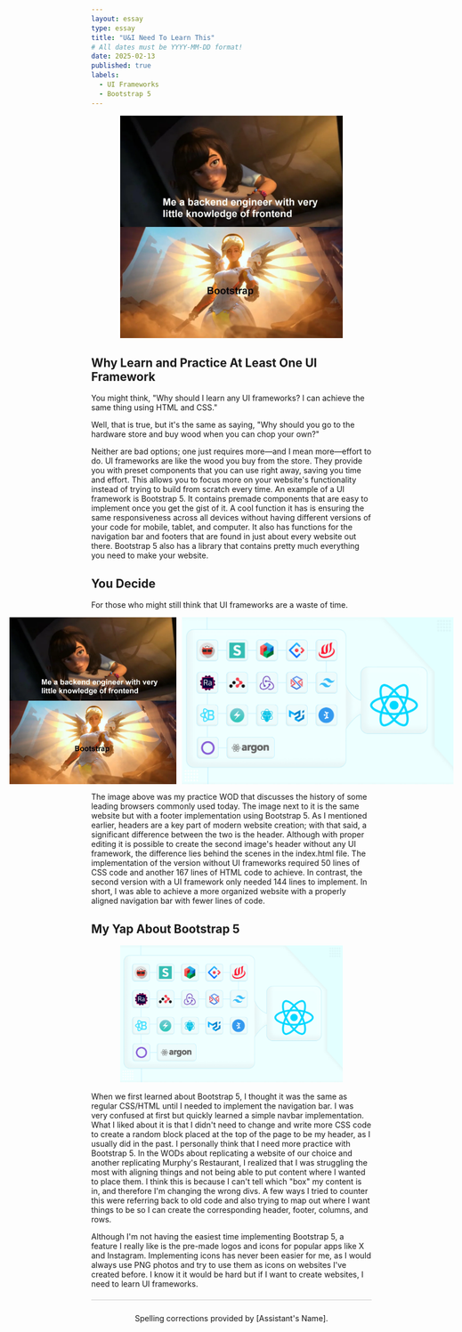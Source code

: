 ```yaml
---
layout: essay
type: essay
title: "U&I Need To Learn This"
# All dates must be YYYY-MM-DD format!
date: 2025-02-13
published: true
labels:
  - UI Frameworks
  - Bootstrap 5
---
```


<div style="text-align: center;">
  <img width="400px" src="https://raw.githubusercontent.com/dominic-isaac-molina/dominic-isaac-molina.github.io/refs/heads/main/img/ox1nwq5x67061.webp">
</div>


## Why Learn and Practice At Least One UI Framework
You might think, "Why should I learn any UI frameworks? I can achieve the same thing using HTML and CSS."

Well, that is true, but it's the same as saying, "Why should you go to the hardware store and buy wood when you can chop your own?" 

Neither are bad options; one just requires more—and I mean more—effort to do. UI frameworks are like the wood you buy from the store. They provide you with preset components that you can use right away, saving you time and effort. This allows you to focus more on your website's functionality instead of trying to build from scratch every time. An example of a UI framework is Bootstrap 5. It contains premade components that are easy to implement once you get the gist of it. A cool function it has is ensuring the same responsiveness across all devices without having different versions of your code for mobile, tablet, and computer. It also has functions for the navigation bar and footers that are found in just about every website out there. Bootstrap 5 also has a library that contains pretty much everything you need to make your website.


## You Decide
For those who might still think that UI frameworks are a waste of time.

<div style="text-align: center; display: flex; justify-content: center; align-items: center;">
  <img src="https://raw.githubusercontent.com/dominic-isaac-molina/dominic-isaac-molina.github.io/refs/heads/main/img/ox1nwq5x67061.webp" height="300px" style="margin-right: 10px;">
  <img src="https://github.com/dominic-isaac-molina/dominic-isaac-molina.github.io/blob/main/img/17%20Best%20React%20UI%20Frameworks%20for%202024-20240821120845638.jpg?raw=true" height="300px">
</div>


The image above was my practice WOD that discusses the history of some leading browsers commonly used today. The image next to it is the same website but with a footer implementation using Bootstrap 5. As I mentioned earlier, headers are a key part of modern website creation; with that said, a significant difference between the two is the header. Although with proper editing it is possible to create the second image's header without any UI framework, the difference lies behind the scenes in the index.html file. The implementation of the version without UI frameworks required 50 lines of CSS code and another 167 lines of HTML code to achieve. In contrast, the second version with a UI framework only needed 144 lines to implement. In short, I was able to achieve a more organized website with a properly aligned navigation bar with fewer lines of code.


## My Yap About Bootstrap 5

<div style="text-align: center;">
  <img width="400px" src="https://github.com/dominic-isaac-molina/dominic-isaac-molina.github.io/blob/main/img/17%20Best%20React%20UI%20Frameworks%20for%202024-20240821120845638.jpg?raw=true">
</div>

When we first learned about Bootstrap 5, I thought it was the same as regular CSS/HTML until I needed to implement the navigation bar. I was very confused at first but quickly learned a simple navbar implementation. What I liked about it is that I didn't need to change and write more CSS code to create a random block placed at the top of the page to be my header, as I usually did in the past. I personally think that I need more practice with Bootstrap 5. In the WODs about replicating a website of our choice and another replicating Murphy's Restaurant, I realized that I was struggling the most with aligning things and not being able to put content where I wanted to place them. I think this is because I can't tell which "box" my content is in, and therefore I'm changing the wrong divs. A few ways I tried to counter this were referring back to old code and also trying to map out where I want things to be so I can create the corresponding header, footer, columns, and rows.

Although I'm not having the easiest time implementing Bootstrap 5, a feature I really like is the pre-made logos and icons for popular apps like X and Instagram. Implementing icons has never been easier for me, as I would always use PNG photos and try to use them as icons on websites I've created before. I know it it would be hard but if I want to create websites, I need to learn UI frameworks.


<footer style="text-align: center; margin-top: 20px; padding: 10px; border-top: 1px solid #ccc;">
  <p>Spelling corrections provided by [Assistant's Name].</p>
</footer>





